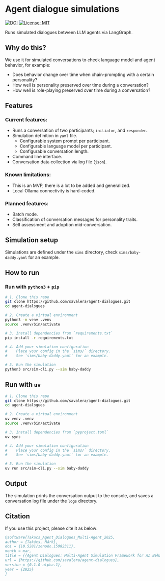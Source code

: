 # Agent dialogue simulations

[![DOI](https://zenodo.org/badge/DOI/10.5281/zenodo.15082312.svg)](https://doi.org/10.5281/zenodo.15082312)
[![License: MIT](https://img.shields.io/badge/License-MIT-yellow.svg)](LICENSE)

Runs simulated dialogues between LLM agents via LangGraph.

## Why do this?

We use it for simulated conversations to check language model and agent behavior, for example:

- Does behavior change over time when chain-prompting with a certain personality?
- How well is personality preserved over time during a conversation?
- How well is role-playing preserved over time during a conversation?

## Features

### Current features:

- Runs a conversation of two participants; `initiator`, and `responder`.
- Simulation definition in `yaml` file.
  - Configurable system prompt per participant.
  - Configurable language model per participant.
  - Configurable conversation length.
- Command line interface.
- Conversation data collection via log file (`json`).

### Known limitations:

- This is an MVP, there is a lot to be added and generalized.
- Local Ollama connectivity is hard-coded.

### Planned features:

- Batch mode.
- Classification of conversation messages for personality traits.
- Self assessment and adoption mid-conversation.

## Simulation setup

Simulations are defined under the `sims` directory, check `sims/baby-daddy.yaml` for an example.

## How to run

### Run with `python3` + `pip`

```bash
# 1. Clone this repo
git clone https://github.com/savalera/agent-dialogues.git
cd agent-dialogues

# 2. Create a virtual environment
python3 -m venv .venv
source .venv/bin/activate

# 3. Install dependencies from `requirements.txt`
pip install -r requirements.txt

# 4. Add your simulation configuration
#    Place your config in the `sims/` directory.
#    See `sims/baby-daddy.yaml` for an example.

# 5. Run the simulation
python3 src/sim-cli.py --sim baby-daddy
```

## Run with `uv`

```bash
# 1. Clone this repo
git clone https://github.com/savalera/agent-dialogues.git
cd agent-dialogues

# 2. Create a virtual environment
uv venv .venv
source .venv/bin/activate

# 3. Install dependencies from `pyproject.toml`
uv sync

# 4. Add your simulation configuration
#    Place your config in the `sims/` directory.
#    See `sims/baby-daddy.yaml` for an example.

# 5. Run the simulation
uv run src/sim-cli.py --sim baby-daddy
```

## Output

The simulation prints the conversation output to the console, and saves a conversation log file under the `logs` directory.

## Citation

If you use this project, please cite it as below:

```bibtex
@software{Takacs_Agent_Dialogues_Multi-Agent_2025,
author = {Takács, Márk},
doi = {10.5281/zenodo.15082311},
month = mar,
title = {{Agent Dialogues: Multi-Agent Simulation Framework for AI Behavior Research}},
url = {https://github.com/savalera/agent-dialogues},
version = {0.1.0-alpha.1},
year = {2025}
}
```
